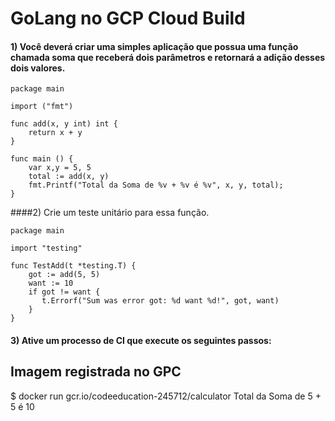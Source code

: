 # GoLang no GCP Cloud Build

#### 1) Você deverá criar uma simples aplicação que possua uma função chamada soma que receberá dois parâmetros e retornará a adição desses dois valores.

```
package main

import ("fmt")

func add(x, y int) int {
    return x + y
}

func main () {
    var x,y = 5, 5
    total := add(x, y)
    fmt.Printf("Total da Soma de %v + %v é %v", x, y, total);
}
```

####2) Crie um teste unitário para essa função.

```
package main

import "testing"

func TestAdd(t *testing.T) {
	got := add(5, 5)
    want := 10
    if got != want {
       t.Errorf("Sum was error got: %d want %d!", got, want)
    }
}
```

#### 3) Ative um processo de CI que execute os seguintes passos:


## Imagem registrada no GPC

$ docker run gcr.io/codeeducation-245712/calculator
Total da Soma de 5 + 5 é 10
